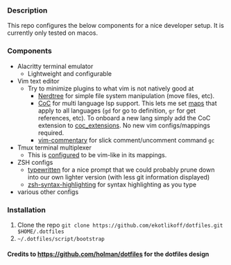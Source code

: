 ### Description

This repo configures the below components for a nice developer setup. It is currently only tested on macos.

### Components
- Alacritty terminal emulator
  - Lightweight and configurable
- Vim text editor
  - Try to minimize plugins to what vim is not natively good at
    - [Nerdtree](https://github.com/preservim/nerdtree) for simple file system manipulation (move files, etc).
    - [CoC](https://github.com/neoclide/coc.nvim) for multi language lsp support. This lets me set [maps](vim/vim.symlink/plugin/coc.vim) that apply to all languages (`gd` for go to definition, `gr` for get references, etc). To onboard a new lang simply add the CoC extension to [coc_extensions](vim/install.sh). No new vim configs/mappings required.
    - [vim-commentary](https://github.com/tpope/vim-commentary) for slick comment/uncomment command `gc`
- Tmux terminal multiplexer
  - This is [configured](tmux/config/vim.conf) to be vim-like in its mappings.
- ZSH configs
  - [typewritten](https://github.com/reobin/typewritten) for a nice prompt that we could probably prune down into our own lighter version (with less git information displayed)
  - [zsh-syntax-highlighting](https://github.com/zsh-users/zsh-syntax-highlighting) for syntax highlighting as you type
- various other configs

### Installation

1. Clone the repo `git clone https://github.com/ekotlikoff/dotfiles.git $HOME/.dotfiles`
1. `~/.dotfiles/script/bootstrap`

#### Credits to https://github.com/holman/dotfiles for the dotfiles design

